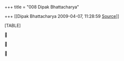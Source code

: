 +++
title = "008 Dipak Bhattacharya"

+++
[[Dipak Bhattacharya	2009-04-07, 11:28:59 [Source](https://groups.google.com/g/bvparishat/c/J9cn7fzdXLc)]]



[TABLE]







